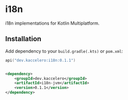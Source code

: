 # i18n

i18n implementations for Kotlin Multiplatform.

## Installation

Add dependency to your `build.gradle(.kts)` or `pom.xml`:

```kotlin
api("dev.kaccelero:i18n:0.1.1")
```

```xml

<dependency>
    <groupId>dev.kaccelero</groupId>
    <artifactId>i18n-jvm</artifactId>
    <version>0.1.1</version>
</dependency>
```

